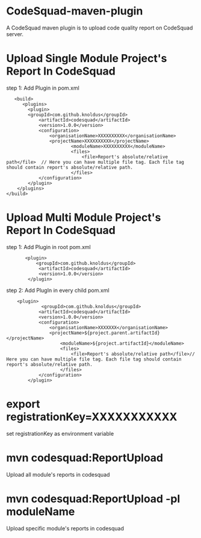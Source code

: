 # CodeSquad-maven-plugin
A CodeSquad maven plugin is to upload code quality report on CodeSquad server.

# Upload Single Module Project's Report In CodeSquad 

step 1: Add Plugin in pom.xml
          
       <build>
          <plugins>
            <plugin>
            <groupId>com.github.knoldus</groupId>
                <artifactId>codesquad</artifactId>
                <version>1.0.0</version>                            
                <configuration>
                    <organisationName>XXXXXXXXXX</organisationName>
                    <projectName>XXXXXXXXXX</projectName>
                            <moduleName>XXXXXXXXXX</moduleName>
                            <files>
                                <file>Report's absolute/relative path</file>  // Here you can have multiple file tag. Each file tag should contain report's absolute/relative path. 
                            </files>                 
                </configuration>
            </plugin>
        </plugins>
    </build>
    

# Upload Multi Module Project's Report In CodeSquad 

step 1: Add Plugin in root pom.xml

           <plugin>
               <groupId>com.github.knoldus</groupId>
                <artifactId>codesquad</artifactId>
                <version>1.0.0</version>
            </plugin>
            
            
 step 2: Add PlugIn in every child pom.xml
 
        <plugin>
                 <groupId>com.github.knoldus</groupId>
                <artifactId>codesquad</artifactId>
                <version>1.0.0</version>
                <configuration>
                    <organisationName>XXXXXXX</organisationName>
                    <projectName>${project.parent.artifactId}</projectName>
                        <moduleName>${project.artifactId}</moduleName>
                        <files>
                            <file>Report's absolute/relative path</file>// Here you can have multiple file tag. Each file tag should contain report's absolute/relative path. 
                        </files>
                </configuration>
            </plugin>


# export registrationKey=XXXXXXXXXXX
set registrationKey as environment variable
# mvn codesquad:ReportUpload
Upload all module's reports in codesquad
# mvn codesquad:ReportUpload -pl moduleName
Upload specific module's reports in codesquad
